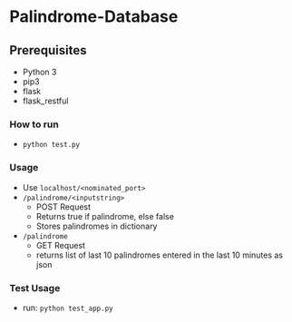 # Palindrome-Database

## Prerequisites
 - Python 3 
 - pip3
 - flask
 - flask_restful

### How to run
  * `python test.py`
 
### Usage
* Use `localhost/<nominated_port>`
* `/palindrome/<inputstring>`
    * POST Request 
    * Returns true if palindrome, else false
    * Stores palindromes in dictionary
* `/palindrome`
    * GET Request
    * returns list of last 10 palindromes entered in the last 10 minutes as json
     
### Test Usage
 * run: `python test_app.py`
